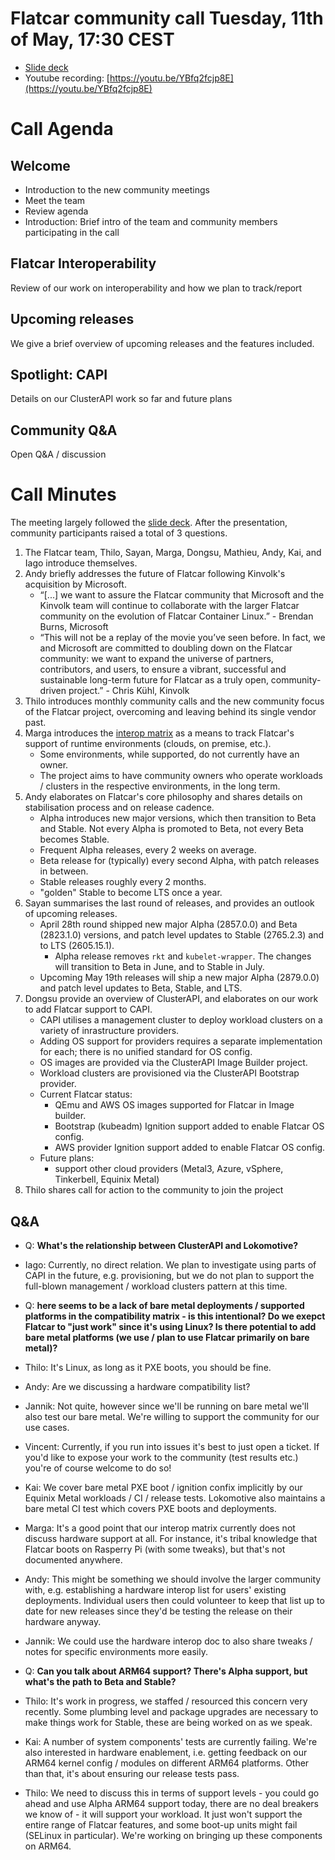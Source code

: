 # Flatcar community call Tuesday, 11th of May, 17:30 CEST

- [Slide deck](2021-05-11-slides.pdf)
- Youtube recording: [https://youtu.be/YBfq2fcjp8E](https://youtu.be/YBfq2fcjp8E)

# Call Agenda

## Welcome
- Introduction to the new community meetings
- Meet the team
- Review agenda
- Introduction: Brief intro of the team and community members participating in the call

## Flatcar Interoperability
Review of our work on interoperability and how we plan to track/report

 ## Upcoming releases
We give a brief overview of upcoming releases and the features included.

## Spotlight: CAPI
Details on our ClusterAPI work so far and future plans

## Community Q&A
Open Q&A / discussion


# Call Minutes

The meeting largely followed the [slide deck](2021-05-11-slides.pdf). After the presentation, community participants raised a total of 3 questions.

1. The Flatcar team, Thilo, Sayan, Marga, Dongsu, Mathieu, Andy, Kai, and Iago introduce themselves.
2. Andy briefly addresses the future of Flatcar following Kinvolk's acquisition by Microsoft.
   - “[...] we want to assure the Flatcar community that Microsoft and the Kinvolk team will continue to collaborate with the larger Flatcar community on the evolution of Flatcar Container Linux.” - Brendan Burns, Microsoft
   - “This will not be a replay of the movie you’ve seen before. In fact, we and Microsoft are committed to doubling down on the Flatcar community: we want to expand the universe of partners, contributors, and users, to ensure a vibrant, successful and sustainable long-term future for Flatcar as a truly open, community-driven project.” - Chris Kühl, Kinvolk
3. Thilo introduces monthly community calls and the new community focus of the Flatcar project, overcoming and leaving behind its single vendor past.
4. Marga introduces the [interop matrix](../interop-matrix.md) as a means to track Flatcar's support of runtime environments (clouds, on premise, etc.).
   - Some environments, while supported, do not currently have an owner.
   - The project aims to have community owners who operate workloads / clusters in the respective environments, in the long term.
5. Andy elaborates on Flatcar's core philosophy and shares details on stabilisation process and on release cadence.
   - Alpha introduces new major versions, which then transition to Beta and Stable. Not every Alpha is promoted to Beta, not every Beta becomes Stable.
   - Frequent Alpha releases, every 2 weeks on average.
   - Beta release for (typically) every second Alpha, with patch releases in between.
   - Stable releases roughly every 2 months.
   - "golden" Stable to become LTS once a year.
6. Sayan summarises the last round of releases, and provides an outlook of upcoming releases.
   - April 28th round shipped new major Alpha (2857.0.0) and Beta (2823.1.0) versions, and patch level updates to Stable (2765.2.3) and to LTS (2605.15.1).
     - Alpha release removes `rkt` and `kubelet-wrapper`. The changes will transition to Beta in June, and to Stable in July.
   - Upcoming May 19th releases will ship a new major Alpha (2879.0.0) and patch level updates to Beta, Stable, and LTS.
7. Dongsu provide an overview of ClusterAPI, and elaborates on our work to add Flatcar support to CAPI.
   - CAPI utilises a management cluster to deploy workload clusters on a variety of inrastructure providers.
   - Adding OS support for providers requires a separate implementation for each; there is no unified standard for OS config.
   - OS images are provided via the ClusterAPI Image Builder project.
   - Workload clusters are provisioned via the ClusterAPI Bootstrap provider.
   - Current Flatcar status:
     - QEmu and AWS OS images supported for Flatcar in Image builder.
     - Bootstrap (kubeadm) Ignition support added to enable Flatcar OS config.
     - AWS provider Ignition support added to enable Flatcar OS config.
   - Future plans:
     - support other cloud providers (Metal3, Azure, vSphere, Tinkerbell, Equinix Metal)
8. Thilo shares call for action to the community to join the project

## Q&A

- Q: **What's the relationship between ClusterAPI and Lokomotive?**
- Iago: Currently, no direct relation. We plan to investigate using parts of CAPI in the future, e.g. provisioning, but we do not plan to support the full-blown management / workload clusters pattern at this time.

- Q: **here seems to be a lack of bare metal deployments / supported platforms in the compatibility matrix - is this intentional? Do we exepct Flatcar to "just work" since it's using Linux? Is there potential to add bare metal platforms (we use / plan to use Flatcar primarily on bare metal)?**
- Thilo: It's Linux, as long as it PXE boots, you should be fine.
- Andy: Are we discussing a hardware compatibility list?
- Jannik: Not quite, however since we'll be running on bare metal we'll also test our bare metal. We're willing to support the community for our use cases.
- Vincent: Currently, if you run into issues it's best to just open a ticket. If you'd like to expose your work to the community (test results etc.) you're of course welcome to do so!
- Kai: We cover bare metal PXE boot / ignition confix implicitly by our Equinix Metal workloads / CI / release tests. Lokomotive also maintains a bare metal CI test which covers PXE boots and deployments.
- Marga: It's a good point that our interop matrix currently does not discuss hardware support at all. For instance, it's tribal knowledge that Flatcar boots on Rasperry Pi (with some tweaks), but that's not documented anywhere.
- Andy: This might be something we should involve the larger community with, e.g. establishing a hardware interop list for users' existing deployments. Individual users then could volunteer to keep that list up to date for new releases since they'd be testing the release on their hardware anyway.
- Jannik: We could use the hardware interop doc to also share tweaks / notes for specific environments more easily.

- Q: **Can you talk about ARM64 support? There's Alpha support, but what's the path to Beta and Stable?**
- Thilo: It's work in progress, we staffed / resourced this concern very recently. Some plumbing level and package upgrades are necessary to make things work for Stable, these are being worked on as we speak.
- Kai: A number of system components' tests are currently failing. We're also interested in hardware enablement, i.e. getting feedback on our ARM64 kernel config / modules on different ARM64 platforms. Other than that, it's about ensuring our release tests pass.
- Thilo: We need to discuss this in terms of support levels - you could go ahead and use Alpha ARM64 support today, there are no deal breakers we know of - it will support your workload. 
  It just won't support the entire range of Flatcar features, and some boot-up units might fail (SELinux in particular).
  We're working on bringing up these components on ARM64.
